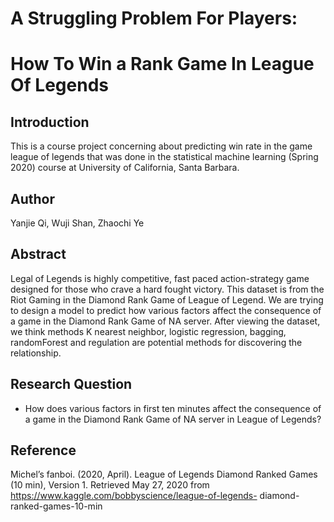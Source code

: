 # A Struggling Problem For Players:
# How To Win a Rank Game In League Of Legends

## Introduction

This is a course project concerning about predicting win rate in the game league of legends that was done in the statistical machine learning (Spring 2020) course at University of California, Santa Barbara. 

## Author

Yanjie Qi, Wuji Shan, Zhaochi Ye

## Abstract

Legal of Legends is highly competitive, fast paced action-strategy game designed for those who crave a hard fought victory. This dataset is from the Riot Gaming in the Diamond Rank Game of League of Legend. We are trying to design a model to predict how various factors affect the consequence of a game in the Diamond Rank Game of NA server. After viewing the dataset, we think methods K nearest neighbor, logistic regression, bagging, randomForest and regulation are potential methods for discovering the relationship.

## Research Question

- How does various factors in first ten minutes affect the consequence of a game in the Diamond Rank Game of NA server in League of Legends?

## Reference

Michel’s fanboi. (2020, April). League of Legends Diamond Ranked Games (10 min), Version 1. Retrieved May 27, 2020 from https://www.kaggle.com/bobbyscience/league-of-legends- diamond-ranked-games-10-min
